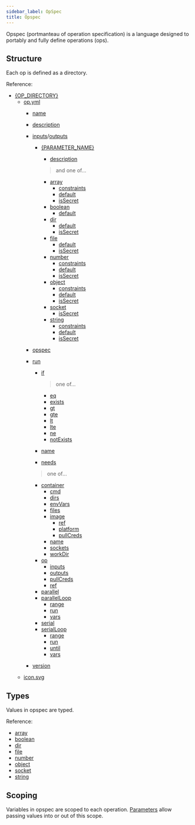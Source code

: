 ```yaml
---
sidebar_label: OpSpec
title: Opspec
---
```

Opspec (portmanteau of operation specification) is a language designed to portably and fully define operations (ops).

## Structure
Each op is defined as a directory.

Reference:
- [\{OP_DIRECTORY}](op-directory/index.md)
    - [op.yml](op-directory/index.md#opyml)
        - [name](op-directory/op/index.md#name)
        - [description](op-directory/op/index.md#description)
        - [inputs](op-directory/op/index.md#inputs)/[outputs](op-directory/op/index.md#outputs)
            - [\{PARAMETER_NAME}](op-directory/op/parameter/index.md)
                - [description](op-directory/op/parameter/index.md#description)
                
                > and one of...
                - [array](op-directory/op/parameter/array.md)
                    - [constraints](op-directory/op/parameter/array.md#constraints)
                    - [default](op-directory/op/parameter/array.md#default)
                    - [isSecret](op-directory/op/parameter/array.md#issecret)
                - [boolean](op-directory/op/parameter/boolean.md)
                    - [default](op-directory/op/parameter/boolean.md#default)
                - [dir](op-directory/op/parameter/dir.md)
                    - [default](op-directory/op/parameter/dir.md#default)
                    - [isSecret](op-directory/op/parameter/dir.md#issecret)
                - [file](op-directory/op/parameter/file.md)
                    - [default](op-directory/op/parameter/file.md#default)
                    - [isSecret](op-directory/op/parameter/file.md#issecret)
                - [number](op-directory/op/parameter/number.md)
                    - [constraints](op-directory/op/parameter/number.md#constraints)
                    - [default](op-directory/op/parameter/number.md#default)
                    - [isSecret](op-directory/op/parameter/number.md#issecret)
                - [object](op-directory/op/parameter/object.md)
                    - [constraints](op-directory/op/parameter/object.md#constraints)
                    - [default](op-directory/op/parameter/object.md#default)
                    - [isSecret](op-directory/op/parameter/object.md#issecret)
                - [socket](op-directory/op/parameter/socket.md)
                    - [isSecret](op-directory/op/parameter/socket.md#issecret)
                - [string](op-directory/op/parameter/string.md)
                    - [constraints](op-directory/op/parameter/string.md#constraints)
                    - [default](op-directory/op/parameter/string.md#default)
                    - [isSecret](op-directory/op/parameter/string.md#issecret)
        - [opspec](op-directory/op/index.md#opspec)
        - [run](op-directory/op/index.md#run)
            - [if](op-directory/op/call/index.md#if)
                > one of...

                - [eq](op-directory/op/call/predicate.md#eq)
                - [exists](op-directory/op/call/predicate.md#exists)
                - [gt](op-directory/op/call/predicate.md#gt)
                - [gte](op-directory/op/call/predicate.md#gte)
                - [lt](op-directory/op/call/predicate.md#lt)
                - [lte](op-directory/op/call/predicate.md#lte)
                - [ne](op-directory/op/call/predicate.md#ne)
                - [notExists](op-directory/op/call/predicate.md#notexists)
            - [name](op-directory/op/call/index.md#name)
            - [needs](op-directory/op/call/index.md#needs)
            > one of...

            - [container](op-directory/op/call/container/index.md)
                - [cmd](op-directory/op/call/container/index.md#cmd)
                - [dirs](op-directory/op/call/container/index.md#dirs)
                - [envVars](op-directory/op/call/container/index.md#envvars)
                - [files](op-directory/op/call/container/index.md#files)
                - [image](op-directory/op/call/container/image.md)
                    - [ref](op-directory/op/call/container/image.md#ref)
                    - [platform](op-directory/op/call/container/image.md#platform)
                    - [pullCreds](op-directory/op/call/container/image.md#pullcreds)
                - [name](op-directory/op/call/container/index.md#name)
                - [sockets](op-directory/op/call/container/index.md#sockets)
                - [workDir](op-directory/op/call/container/index.md#workdir)
            - [op](op-directory/op/call/op.md)
                - [inputs](op-directory/op/call/op.md#inputs)
                - [outputs](op-directory/op/call/op.md#outputs)
                - [pullCreds](op-directory/op/call/op.md#pullcreds)
                - [ref](op-directory/op/call/op.md#ref)
            - [parallel](op-directory/op/call/index.md#parallel)
            - [parallelLoop](op-directory/op/call/parallel-loop.md)
                - [range](op-directory/op/call/parallel-loop.md#range)
                - [run](op-directory/op/call/parallel-loop.md#run)
                - [vars](op-directory/op/call/parallel-loop.md#vars)
            - [serial](op-directory/op/call/index.md#serial)
            - [serialLoop](op-directory/op/call/serial-loop.md)
                - [range](op-directory/op/call/serial-loop.md#range)
                - [run](op-directory/op/call/serial-loop.md#run)
                - [until](op-directory/op/call/serial-loop.md#until)
                - [vars](op-directory/op/call/serial-loop.md#vars)
        - [version](op-directory/op/index.md#version)
    - [icon.svg](op-directory/index.md#iconsvg)

## Types
Values in opspec are typed.

Reference:
- [array](types/array.md)
- [boolean](types/boolean.md)
- [dir](types/dir.md)
- [file](types/file.md)
- [number](types/number.md)
- [object](types/object.md)
- [socket](types/socket.md)
- [string](types/string.md)

## Scoping
Variables in opspec are scoped to each operation. [Parameters](op-directory/op/parameter/index.md) allow passing values into or out of this scope.
